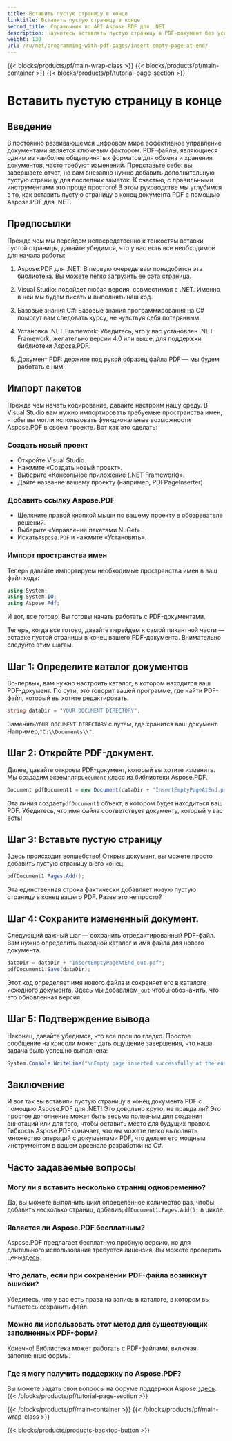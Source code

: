 ```yaml
---
title: Вставить пустую страницу в конце
linktitle: Вставить пустую страницу в конце
second_title: Справочник по API Aspose.PDF для .NET
description: Научитесь вставлять пустую страницу в PDF-документ без усилий с помощью Aspose.PDF для .NET в этом руководстве для начинающих. Идеально подходит для быстрого редактирования.
weight: 130
url: /ru/net/programming-with-pdf-pages/insert-empty-page-at-end/
---
```


{{< blocks/products/pf/main-wrap-class >}}
{{< blocks/products/pf/main-container >}}
{{< blocks/products/pf/tutorial-page-section >}}

# Вставить пустую страницу в конце

## Введение

В постоянно развивающемся цифровом мире эффективное управление документами является ключевым фактором. PDF-файлы, являющиеся одним из наиболее общепринятых форматов для обмена и хранения документов, часто требуют изменений. Представьте себе: вы завершаете отчет, но вам внезапно нужно добавить дополнительную пустую страницу для последних заметок. К счастью, с правильными инструментами это проще простого! В этом руководстве мы углубимся в то, как вставить пустую страницу в конец документа PDF с помощью Aspose.PDF для .NET.

## Предпосылки

Прежде чем мы перейдем непосредственно к тонкостям вставки пустой страницы, давайте убедимся, что у вас есть все необходимое для начала работы:

1.  Aspose.PDF для .NET: В первую очередь вам понадобится эта библиотека. Вы можете легко загрузить ее с[эта страница](https://releases.aspose.com/pdf/net/).

2. Visual Studio: подойдет любая версия, совместимая с .NET. Именно в ней мы будем писать и выполнять наш код.

3. Базовые знания C#: Базовые знания программирования на C# помогут вам следовать курсу, не чувствуя себя потерянным.

4. Установка .NET Framework: Убедитесь, что у вас установлен .NET Framework, желательно версии 4.0 или выше, для поддержки библиотеки Aspose.PDF.

5. Документ PDF: держите под рукой образец файла PDF — мы будем работать с ним!

## Импорт пакетов

Прежде чем начать кодирование, давайте настроим нашу среду. В Visual Studio вам нужно импортировать требуемые пространства имен, чтобы вы могли использовать функциональные возможности Aspose.PDF в своем проекте. Вот как это сделать:

### Создать новый проект

- Откройте Visual Studio.
- Нажмите «Создать новый проект».
- Выберите «Консольное приложение (.NET Framework)».
- Дайте название вашему проекту (например, PDFPageInserter).

### Добавить ссылку Aspose.PDF

- Щелкните правой кнопкой мыши по вашему проекту в обозревателе решений.
- Выберите «Управление пакетами NuGet».
-  Искать`Aspose.PDF` и нажмите «Установить».

### Импорт пространства имен

Теперь давайте импортируем необходимые пространства имен в ваш файл кода:

```csharp
using System;
using System.IO;
using Aspose.Pdf;
```

И вот, все готово! Вы готовы начать работать с PDF-документами.

Теперь, когда все готово, давайте перейдем к самой пикантной части — вставке пустой страницы в конец вашего PDF-документа. Внимательно следуйте этим шагам.

## Шаг 1: Определите каталог документов

Во-первых, вам нужно настроить каталог, в котором находится ваш PDF-документ. По сути, это говорит вашей программе, где найти PDF-файл, который вы хотите редактировать.

```csharp
string dataDir = "YOUR DOCUMENT DIRECTORY";
```

 Заменять`YOUR DOCUMENT DIRECTORY` с путем, где хранится ваш документ. Например,`"C:\\Documents\\"`.

## Шаг 2: Откройте PDF-документ.

 Далее, давайте откроем PDF-документ, который вы хотите изменить. Мы создадим экземпляр`Document` класс из библиотеки Aspose.PDF.

```csharp
Document pdfDocument1 = new Document(dataDir + "InsertEmptyPageAtEnd.pdf");
```

 Эта линия создает`pdfDocument1` объект, в котором будет находиться ваш PDF. Убедитесь, что имя файла соответствует документу, который у вас есть!

## Шаг 3: Вставьте пустую страницу

Здесь происходит волшебство! Открыв документ, вы можете просто добавить пустую страницу в его конец. 

```csharp
pdfDocument1.Pages.Add();
```

Эта единственная строка фактически добавляет новую пустую страницу в конец вашего PDF. Разве это не просто?

## Шаг 4: Сохраните измененный документ.

Следующий важный шаг — сохранить отредактированный PDF-файл. Вам нужно определить выходной каталог и имя файла для нового документа.

```csharp
dataDir = dataDir + "InsertEmptyPageAtEnd_out.pdf";
pdfDocument1.Save(dataDir);
```

 Этот код определяет имя нового файла и сохраняет его в каталоге исходного документа. Здесь мы добавляем`_out` чтобы обозначить, что это обновленная версия.

## Шаг 5: Подтверждение вывода

Наконец, давайте убедимся, что все прошло гладко. Простое сообщение на консоли может дать ощущение завершения, что наша задача была успешно выполнена:

```csharp
System.Console.WriteLine("\nEmpty page inserted successfully at the end of document.\nFile saved at " + dataDir);
```

## Заключение

И вот так вы вставили пустую страницу в конец документа PDF с помощью Aspose.PDF для .NET! Это довольно круто, не правда ли? Это простое дополнение может быть весьма полезным для создания аннотаций или для того, чтобы оставить место для будущих правок. Гибкость Aspose.PDF означает, что вы можете легко выполнять множество операций с документами PDF, что делает его мощным инструментом в вашем арсенале разработки на C#.

## Часто задаваемые вопросы

### Могу ли я вставить несколько страниц одновременно?
 Да, вы можете выполнить цикл определенное количество раз, чтобы добавить несколько страниц, добавив`pdfDocument1.Pages.Add();` в цикле.

### Является ли Aspose.PDF бесплатным?
 Aspose.PDF предлагает бесплатную пробную версию, но для длительного использования требуется лицензия. Вы можете проверить цены[здесь](https://purchase.aspose.com/buy).

### Что делать, если при сохранении PDF-файла возникнут ошибки?
Убедитесь, что у вас есть права на запись в каталоге, в котором вы пытаетесь сохранить файл.

### Можно ли использовать этот метод для существующих заполненных PDF-форм?
Конечно! Библиотека может работать с PDF-файлами, включая заполненные формы.

### Где я могу получить поддержку по Aspose.PDF?
 Вы можете задать свои вопросы на форуме поддержки Aspose.[здесь](https://forum.aspose.com/c/pdf/10).
{{< /blocks/products/pf/tutorial-page-section >}}

{{< /blocks/products/pf/main-container >}}
{{< /blocks/products/pf/main-wrap-class >}}

{{< blocks/products/products-backtop-button >}}

